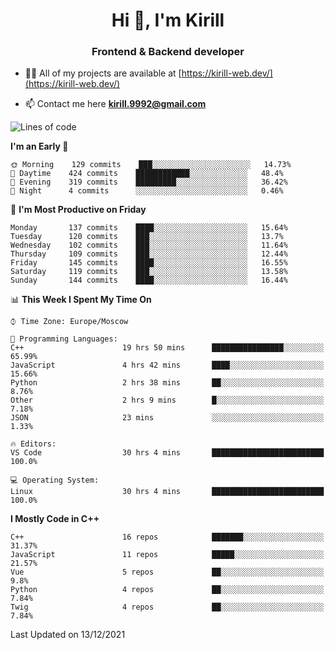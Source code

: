<h1 align="center">Hi 👋, I'm Kirill</h1>
<h3 align="center">Frontend & Backend developer</h3>

- 👨‍💻 All of my projects are available at [https://kirill-web.dev/](https://kirill-web.dev/)

- 📫 Contact me here **kirill.9992@gmail.com**











<!--START_SECTION:waka-->
![Lines of code](https://img.shields.io/badge/From%20Hello%20World%20I%27ve%20Written-146%20Thousand%20lines%20of%20code-blue)

**I'm an Early 🐤** 

```text
🌞 Morning    129 commits    ███░░░░░░░░░░░░░░░░░░░░░░   14.73% 
🌆 Daytime    424 commits    ████████████░░░░░░░░░░░░░   48.4% 
🌃 Evening    319 commits    █████████░░░░░░░░░░░░░░░░   36.42% 
🌙 Night      4 commits      ░░░░░░░░░░░░░░░░░░░░░░░░░   0.46%

```
📅 **I'm Most Productive on Friday** 

```text
Monday       137 commits    ████░░░░░░░░░░░░░░░░░░░░░   15.64% 
Tuesday      120 commits    ███░░░░░░░░░░░░░░░░░░░░░░   13.7% 
Wednesday    102 commits    ███░░░░░░░░░░░░░░░░░░░░░░   11.64% 
Thursday     109 commits    ███░░░░░░░░░░░░░░░░░░░░░░   12.44% 
Friday       145 commits    ████░░░░░░░░░░░░░░░░░░░░░   16.55% 
Saturday     119 commits    ███░░░░░░░░░░░░░░░░░░░░░░   13.58% 
Sunday       144 commits    ████░░░░░░░░░░░░░░░░░░░░░   16.44%

```


📊 **This Week I Spent My Time On** 

```text
⌚︎ Time Zone: Europe/Moscow

💬 Programming Languages: 
C++                      19 hrs 50 mins      ████████████████░░░░░░░░░   65.99% 
JavaScript               4 hrs 42 mins       ████░░░░░░░░░░░░░░░░░░░░░   15.66% 
Python                   2 hrs 38 mins       ██░░░░░░░░░░░░░░░░░░░░░░░   8.76% 
Other                    2 hrs 9 mins        █░░░░░░░░░░░░░░░░░░░░░░░░   7.18% 
JSON                     23 mins             ░░░░░░░░░░░░░░░░░░░░░░░░░   1.33%

🔥 Editors: 
VS Code                  30 hrs 4 mins       █████████████████████████   100.0%

💻 Operating System: 
Linux                    30 hrs 4 mins       █████████████████████████   100.0%

```

**I Mostly Code in C++** 

```text
C++                      16 repos            ███████░░░░░░░░░░░░░░░░░░   31.37% 
JavaScript               11 repos            █████░░░░░░░░░░░░░░░░░░░░   21.57% 
Vue                      5 repos             ██░░░░░░░░░░░░░░░░░░░░░░░   9.8% 
Python                   4 repos             ██░░░░░░░░░░░░░░░░░░░░░░░   7.84% 
Twig                     4 repos             ██░░░░░░░░░░░░░░░░░░░░░░░   7.84%

```



 Last Updated on 13/12/2021
<!--END_SECTION:waka-->
